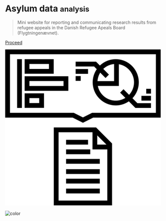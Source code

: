 # Asylum data <small>analysis</small>

> Mini website for reporting and communicating research results from refugee appeals in the Danish Refugee Apeals Board (Flygtningenævnet).

[Proceed](project.md)

![](_media/report_1.svg)

![color](#f0f0f0)